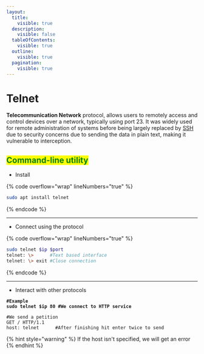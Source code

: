 ```yaml
---
layout:
  title:
    visible: true
  description:
    visible: false
  tableOfContents:
    visible: true
  outline:
    visible: true
  pagination:
    visible: true
---
```


# Telnet

**Telecommunication Network** protocol, allows users to remotely access and control devices over a network, typically using port 23. It was widely used for remote administration of systems before being largely replaced by [SSH](ssh.md) due to security concerns due to sending the data in plain text, making it vulnerable to interception.

## <mark style="color:green;">Command-line utility</mark>

* Install

{% code overflow="wrap" lineNumbers="true" %}
```bash
sudo apt install telnet
```
{% endcode %}

***

* Connect using the protocol

{% code overflow="wrap" lineNumbers="true" %}
```bash
sudo telnet $ip $port
telnet: \>      #Text based interface
telnet: \> exit #Close connection
```
{% endcode %}

***

* Interact with other protocols

<pre class="language-bash" data-overflow="wrap" data-line-numbers><code class="lang-bash"><strong>#Example
</strong><strong>sudo telnet $ip 80 #We connect to HTTP service
</strong>
#We send a petition
GET / HTTP/1.1
host: telnet      #After finishing hit enter twice to send
</code></pre>

{% hint style="warning" %}
If the host isn't specified, we will get an error&#x20;
{% endhint %}
